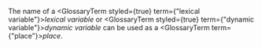  



The name of a <GlossaryTerm styled={true} term={"lexical variable"}><i>lexical variable</i></GlossaryTerm> or <GlossaryTerm styled={true} term={"dynamic variable"}><i>dynamic variable</i></GlossaryTerm> can be used as a <GlossaryTerm  term={"place"}><i>place</i></GlossaryTerm>. 



